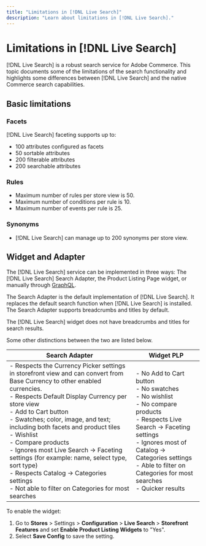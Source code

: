 ```yaml
---
title: "Limitations in [!DNL Live Search]"
description: "Learn about limitations in [!DNL Live Search]."
---
```

# Limitations in [!DNL Live Search]

[!DNL Live Search] is a robust search service for Adobe Commerce. This topic documents some of the limitations of the search functionality and highlights some differences between [!DNL Live Search] and the native Commerce search capabilities.

## Basic limitations

### Facets

[!DNL Live Search] faceting supports up to:

- 100 attributes configured as facets
- 50 sortable attributes
- 200 filterable attributes
- 200 searchable attributes

### Rules

- Maximum number of rules per store view is 50.
- Maximum number of conditions per rule is 10.
- Maximum number of events per rule is 25.

### Synonyms

- [!DNL Live Search] can manage up to 200 synonyms per store view.

## Widget and Adapter

The [!DNL Live Search] service can be implemented in three ways: The [!DNL Live Search] Search Adapter, the Product Listing Page widget, or manually through [GraphQL](https://developer.adobe.com/commerce/webapi/graphql/schema/live-search/queries/product-search/).

The Search Adapter is the default implementation of [!DNL Live Search]. It replaces the default search function when [!DNL Live Search] is installed. The Search Adapter supports breadcrumbs and titles by default.

The [!DNL Live Search] widget does not have breadcrumbs and titles for search results.

Some other distinctions between the two are listed below.

| Search Adapter | Widget PLP |
| --- | --- |
| - Respects the Currency Picker settings in storefront view and can convert from Base Currency to other enabled currencies.<br>- Respects Default Display Currency per store view<br>- Add to Cart button<br>- Swatches; color, image, and text; including both facets and product tiles<br>- Wishlist<br>- Compare products<br>- Ignores most Live Search -> Faceting settings (for example: name, select type, sort type)<br>- Respects Catalog -> Categories settings<br>- Not able to filter on Categories for most searches | - No Add to Cart button<br>- No swatches<br>- No wishlist<br>- No compare products<br>- Respects Live Search -> Faceting settings<br>- Ignores most of Catalog -> Categories settings<br>- Able to filter on Categories for most searches<br>- Quicker results |

To enable the widget:

1. Go to **Stores** > Settings > **Configuration** > **Live Search** > **Storefront Features** and set **Enable Product Listing Widgets** to "Yes".
1. Select **Save Config** to save the setting.
